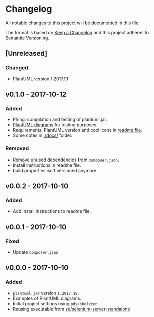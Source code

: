 Changelog
=========

All notable changes to this project will be documented in this file.

The format is based on [Keep a Changelog](http://keepachangelog.com/en/1.0.0/)
and this project adheres to [Semantic Versioning](http://semver.org/spec/v2.0.0.html).

[Unreleased]
-----------

### Changed
- PlantUML version 1.2017.19

v0.1.0 - 2017-10-12 
-------------------

### Added
- Phing: compilation and testing of plantuml.jar. 
- [PlantUML diagrams](./resources/puml) for testing purposes.
- Requirements, PlantUML version and cool icons in [readme file](README.md).
- Some notes in [./docs/]() folder.

### Removed
- Remove unused dependencies from `composer.json`.
- Install instructions in readme file.
- build.properties isn't versioned anymore.

v0.0.2 - 2017-10-10
-------------------

### Added
- Add install instructions to readme file.


v0.0.1 - 2017-10-10
-------------------

### Fixed
- Update `composer.json`.


v0.0.0 - 2017-10-10
-------------------

### Added
- `plantuml.jar` version `1.2017.18`.
- Examples of PlantUML diagrams.
- Initial project settings using `pds/skeleton`.
- Reusing executable from [se/selenium-server-standalone](https://packagist.org/packages/se/selenium-server-standalone)
